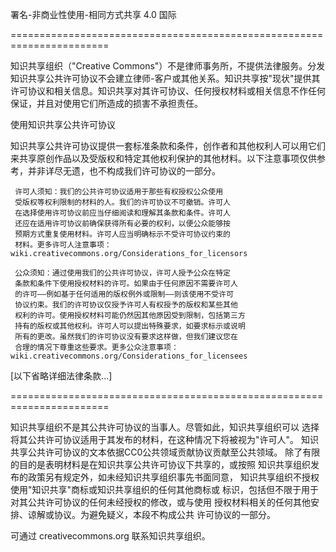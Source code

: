 署名-非商业性使用-相同方式共享 4.0 国际

=======================================================================

知识共享组织（"Creative Commons"）不是律师事务所，不提供法律服务。分发知识共享公共许可协议不会建立律师-客户或其他关系。知识共享按"现状"提供其许可协议和相关信息。知识共享对其许可协议、任何授权材料或相关信息不作任何保证，并且对使用它们所造成的损害不承担责任。

使用知识共享公共许可协议

知识共享公共许可协议提供一套标准条款和条件，创作者和其他权利人可以用它们来共享原创作品以及受版权和特定其他权利保护的其他材料。以下注意事项仅供参考，并非详尽无遗，也不构成我们许可协议的一部分。

     许可人须知：我们的公共许可协议适用于那些有权授权公众使用
     受版权等权利限制的材料的人。我们的许可协议不可撤销。许可人
     在选择使用许可协议前应当仔细阅读和理解其条款和条件。许可人
     还应在适用许可协议前确保获得所有必要的权利，以便公众能够按
     预期方式重复使用材料。许可人应当明确标示不受许可协议约束的
     材料。更多许可人注意事项：
    wiki.creativecommons.org/Considerations_for_licensors

     公众须知：通过使用我们的公共许可协议，许可人授予公众在特定
     条款和条件下使用授权材料的许可。如果由于任何原因不需要许可人
     的许可——例如基于任何适用的版权例外或限制——则该使用不受许可
     协议约束。我们的许可协议仅授予许可人有权授予的版权和某些其他
     权利的许可。使用授权材料可能仍然因其他原因受到限制，包括第三方
     持有的版权或其他权利。许可人可以提出特殊要求，如要求标示或说明
     所有的更改。虽然我们的许可协议没有要求这样做，但我们建议您在
     合理的情况下尊重这些要求。更多公众注意事项：
    wiki.creativecommons.org/Considerations_for_licensees

[以下省略详细法律条款...]

=======================================================================

知识共享组织不是其公共许可协议的当事人。尽管如此，知识共享组织可以
选择将其公共许可协议适用于其发布的材料，在这种情况下将被视为"许可人"。
知识共享公共许可协议的文本依据CC0公共领域贡献协议贡献至公共领域。
除了有限的目的是表明材料是在知识共享公共许可协议下共享的，或按照
知识共享组织发布的政策另有规定外，如未经知识共享组织事先书面同意，
知识共享组织不授权使用"知识共享"商标或知识共享组织的任何其他商标或
标识，包括但不限于用于对其公共许可协议的任何未经授权的修改，或与使用
授权材料相关的任何其他安排、谅解或协议。为避免疑义，本段不构成公共
许可协议的一部分。

可通过 creativecommons.org 联系知识共享组织。